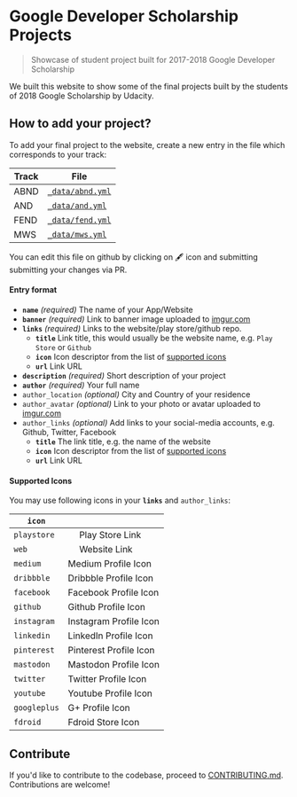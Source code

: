 # Google Developer Scholarship Projects

> Showcase of student project built for 2017-2018 Google Developer Scholarship

We built this website to show some of the final projects built by the students of 2018 Google Scholarship by Udacity.

## How to add your project?

To add your final project to the website, create a new entry in the file which corresponds to your track:

|Track|File|
|-|-|
|ABND|[`_data/abnd.yml`](_data/abnd.yml)|
|AND|[`_data/and.yml`](_data/and.yml)|
|FEND|[`_data/fend.yml`](_data/fend.yml)|
|MWS|[`_data/mws.yml`](_data/mws.yml)|

You can edit this file on github by clicking on 🖋 icon and submitting submitting your changes via PR. 

#### Entry format

- **`name`** *(required)* The name of your App/Website
- **`banner`**  *(required)* Link to banner image uploaded to [imgur.com](https://imgur.com/)
- **`links`** *(required)* Links to the website/play store/github repo.
	- **`title`** Link title, this would usually be the website name, e.g. `Play Store` or `Github`
	- **`icon`** Icon descriptor from the list of [supported icons](#supported-icons)
	- **`url`** Link URL
- **`description`** *(required)* Short description of your project
- **`author`** *(required)* Your full name
- `author_location` *(optional)* City and Country of your residence
- `author_avatar` *(optional)* Link to your photo or avatar uploaded to [imgur.com](https://imgur.com/)
- `author_links` *(optional)* Add links to your social-media accounts, e.g. Github, Twitter, Facebook
  - **`title`** The link title, e.g. the name of the website
  - **`icon`** Icon descriptor from the list of [supported icons](#supported-icons)
  - **`url`** Link URL

#### Supported Icons

You may use following icons in your **`links`** and `author_links`:

|`icon`||
|-|-|
|`playstore`|<img src="https://androiddevscholarship.github.io/ud851-emea/assets/Google_play_icon.png" width="16" height="16" /> Play Store Link|
|`web`|<img src="https://androiddevscholarship.github.io/ud851-emea/assets/Network_icon.png" width="16" height="16"/> Website Link|
|`medium`|Medium Profile Icon|
|`dribbble`|Dribbble Profile Icon|
|`facebook`|Facebook Profile Icon|
|`github`|Github Profile Icon|
|`instagram`|Instagram Profile Icon|
|`linkedin`|LinkedIn Profile Icon|
|`pinterest`|Pinterest Profile Icon|
|`mastodon`|Mastodon Profile Icon|
|`twitter`|Twitter Profile Icon|
|`youtube`|Youtube Profile Icon|
|`googleplus`|G+ Profile Icon|
|`fdroid`|Fdroid Store Icon|

## Contribute

If you'd like to contribute to the codebase, proceed to [CONTRIBUTING.md](CONTRIBUTING.md). Contributions are welcome!

